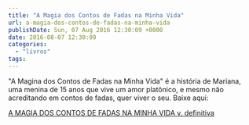 ```yaml
---
title: "A Magia dos Contos de Fadas na Minha Vida"
url: a-magia-dos-contos-de-fadas-na-minha-vida
publishDate: Sun, 07 Aug 2016 12:30:09 +0000
date: 2016-08-07 12:30:09
categories: 
  - "livros"
tags: 
---
```

"A Magina dos Contos de Fadas na Minha Vida" é a história de Mariana, uma menina de 15 anos que vive um amor platônico, e mesmo não acreditando em contos de fadas, quer viver o seu. Baixe aqui:

<a href="http://www.gabi.blog.br/wp-content/uploads/2016/08/A-MAGIA-DOS-CONTOS-DE-FADAS-NA-MINHA-VIDA-v.-definitiva.pdf" rel="">A MAGIA DOS CONTOS DE FADAS NA MINHA VIDA v. definitiva</a>
